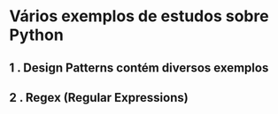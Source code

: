 # Vários exemplos de estudos sobre Python
## 1 . Design Patterns contém diversos exemplos
## 2 . Regex (Regular Expressions) 
